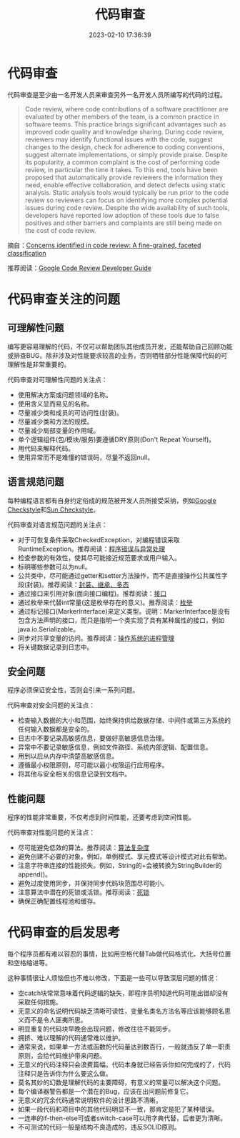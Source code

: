 ﻿---
title: 代码审查
date: 2023-02-10 17:36:39
summary: 本文分享代码审查的相关内容。
tags:
- 软件质量
- 软件工程
categories:
- 软件工程
---

# 代码审查

代码审查是至少由一名开发人员来审查另外一名开发人员所编写的代码的过程。

> Code review, where code contributions of a software practitioner are evaluated by other members of the team, is a common practice in software teams. This practice brings significant advantages such as improved code quality and knowledge sharing. During code review, reviewers may identify functional issues with the code, suggest changes to the design, check for adherence to coding conventions, suggest alternate implementations, or simply provide praise. Despite its popularity, a common complaint is the cost of performing code review, in particular the time it takes. To this end, tools have been proposed that automatically provide reviewers the information they need, enable effective collaboration, and detect defects using static analysis. Static analysis tools would typically be run prior to the code review so reviewers can focus on identifying more complex potential issues during code review. Despite the wide availability of such tools, developers have reported low adoption of these tools due to false positives and other barriers and complaints are still being made on the cost of code review.

摘自：[Concerns identified in code review: A fine-grained, faceted classification](https://www.sciencedirect.com/science/article/pii/S0950584922001653)

推荐阅读：[Google Code Review Developer Guide](https://google.github.io/eng-practices/review/)

# 代码审查关注的问题

## 可理解性问题

编写更容易理解的代码，不仅可以帮助团队其他成员开发，还能帮助自己回顾功能或排查BUG。除非涉及对性能要求较高的业务，否则牺牲部分性能保障代码的可理解性是非常重要的。

代码审查对可理解性问题的关注点：
- 使用解决方案或问题领域的名称。
- 使用含义显而易见的名称。
- 尽量减少类和成员的可访问性(封装)。
- 尽量减少类和方法的规模。
- 尽量减少局部变量的作用域。
- 单个逻辑组件(包/模块/服务)要遵循DRY原则(Don't Repeat Yourself)。
- 用代码来解释代码。
- 使用异常而不是难懂的错误码，尽量不返回null。

## 语言规范问题

每种编程语言都有自身约定俗成的规范被开发人员所接受采纳，例如[Google Checkstyle](https://checkstyle.sourceforge.io/google_style.html)和[Sun Checkstyle](https://checkstyle.sourceforge.io/sun_style.html)。

代码审查对语言规范问题的关注点：
- 对于可恢复条件采取CheckedException，对编程错误采取RuntimeException。推荐阅读：[程序错误与异常处理](https://blankspace.blog.csdn.net/article/details/123164216)
- 检查参数的有效性，使其尽可能接近规范要求或用户输入。
- 标明哪些参数可以为null。
- 公共类中，尽可能通过getter和setter方法操作，而不是直接操作公共属性字段(封装)。推荐阅读：[封装、继承、多态](https://blankspace.blog.csdn.net/article/details/114697596)
- 通过接口来引用对象(面向接口编程)。推荐阅读：[接口](https://blankspace.blog.csdn.net/article/details/105441651)
- 通过枚举来代替int常量(这是枚举存在的意义)。推荐阅读：[枚举](https://blankspace.blog.csdn.net/article/details/128921333)
- 通过标记接口(MarkerInterface)来定义类型。说明：MarkerInterface是没有包含方法声明的接口，而只是指明一个类实现了具有某种属性的接口，例如java.io.Serializable。
- 同步对共享变量的访问。推荐阅读：[操作系统的进程管理](https://blankspace.blog.csdn.net/article/details/128746107)
- 将关键数据记录到日志中。

## 安全问题

程序必须保证安全性，否则会引来一系列问题。

代码审查对安全问题的关注点：
- 检查输入数据的大小和范围，始终保持供给数据存储、中间件或第三方系统的任何输入数据都是安全的。
- 日志中不要记录高敏感信息，要做好高敏感信息治理。
- 异常中不要记录敏感信息，例如文件路径、系统内部逻辑、配置信息。
- 用到以后从内存中清楚高敏感信息。
- 遵循最小权限原则，尽可能以最小权限运行应用程序。
- 将其他与安全相关的信息记录到文档中。

## 性能问题

程序的性能非常重要，不仅考虑到时间性能，还要考虑到空间性能。

代码审查对性能问题的关注点：
- 尽可能避免低效的算法。推荐阅读：[算法复杂度](https://blankspace.blog.csdn.net/article/details/101903721)
- 避免创建不必要的对象。例如，单例模式、享元模式等设计模式对此有帮助。
- 注意字符串连接的性能损失。例如，String的+会被转换为StringBuilder的append()。
- 避免过度使用同步，并保持同步代码块范围尽可能小。
- 注意算法中潜在的死锁或活锁。推荐阅读：[死锁](https://blankspace.blog.csdn.net/article/details/115462223)
- 确保正确配置线程池和缓存。

# 代码审查的启发思考

每个程序员都有难以容忍的事情，比如用空格代替Tab做代码格式化、大括号位置和空格缩进等。

这种事情很让人烦恼但也不难以修改，下面是一些可以导致深层问题的情况：
- 空catch块常常意味着代码逻辑的缺失，即程序员明知道代码可能出错却没有采取任何措施。
- 无意义的命名说明代码缺乏清晰可读性，变量名类名方法名等应该能够顾名思义而不是令人匪夷所思。
- 明显重复的代码块早晚会出现问题，修改往往不能同步。
- 拥挤、难以理解的代码通常难以维护。
- 通常来说，如果单一方法或函数的代码量达到数百行，一般就违反了单一职责原则，会给代码维护带来问题。
- 无意义的代码注释只会浪费篇幅，代码本身就已经告诉你如何完成的了，代码注释只是告诉你为什么要这么做。
- 莫名其妙的幻数是理解代码的主要障碍，有意义的常量可以解决这个问题。
- 每个编译器警告都是一个潜在的Bug，应该在出问题前修复它。
- 无意义的冗余代码通常说明软件的设计思路不清晰。
- 如果一段代码和项目中的其他代码明显不一致，那肯定是犯了某种错误。
- 一连串的if-then-else可或者switch-case可以用字典代替，后者更为清晰。
- 不可测试的代码一般是结构不良造成的，违反SOLID原则。
